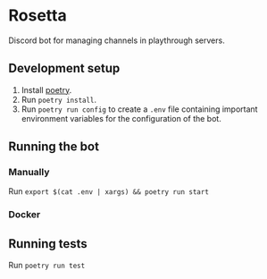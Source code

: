 # Rosetta

Discord bot for managing channels in playthrough servers.

## Development setup

1. Install [poetry](https://python-poetry.org/).
2. Run `poetry install`.
3. Run `poetry run config` to create a `.env` file containing important environment variables for the configuration of the bot.

## Running the bot

### Manually

Run `export $(cat .env | xargs) && poetry run start`

### Docker



## Running tests
Run `poetry run test`
